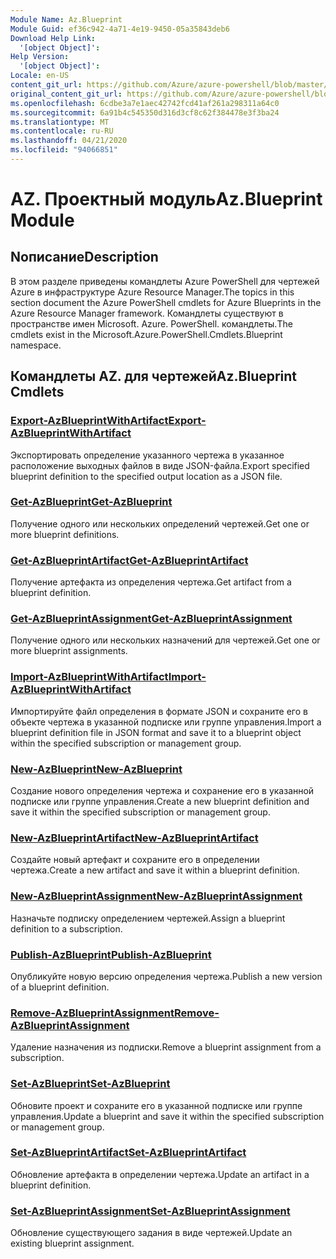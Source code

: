 ```yaml
---
Module Name: Az.Blueprint
Module Guid: ef36c942-4a71-4e19-9450-05a35843deb6
Download Help Link:
  '[object Object]': 
Help Version:
  '[object Object]': 
Locale: en-US
content_git_url: https://github.com/Azure/azure-powershell/blob/master/src/Blueprint/Blueprint/help/Az.Blueprint.md
original_content_git_url: https://github.com/Azure/azure-powershell/blob/master/src/Blueprint/Blueprint/help/Az.Blueprint.md
ms.openlocfilehash: 6cdbe3a7e1aec42742fcd41af261a298311a64c0
ms.sourcegitcommit: 6a91b4c545350d316d3cf8c62f384478e3f3ba24
ms.translationtype: MT
ms.contentlocale: ru-RU
ms.lasthandoff: 04/21/2020
ms.locfileid: "94066851"
---
```

# <span data-ttu-id="43a40-101">AZ. Проектный модуль</span><span class="sxs-lookup"><span data-stu-id="43a40-101">Az.Blueprint Module</span></span>
## <span data-ttu-id="43a40-102">Nописание</span><span class="sxs-lookup"><span data-stu-id="43a40-102">Description</span></span>
<span data-ttu-id="43a40-103">В этом разделе приведены командлеты Azure PowerShell для чертежей Azure в инфраструктуре Azure Resource Manager.</span><span class="sxs-lookup"><span data-stu-id="43a40-103">The topics in this section document the Azure PowerShell cmdlets for Azure Blueprints in the Azure Resource Manager framework.</span></span> <span data-ttu-id="43a40-104">Командлеты существуют в пространстве имен Microsoft. Azure. PowerShell. командлеты.</span><span class="sxs-lookup"><span data-stu-id="43a40-104">The cmdlets exist in the Microsoft.Azure.PowerShell.Cmdlets.Blueprint namespace.</span></span>

## <span data-ttu-id="43a40-105">Командлеты AZ. для чертежей</span><span class="sxs-lookup"><span data-stu-id="43a40-105">Az.Blueprint Cmdlets</span></span>
### [<span data-ttu-id="43a40-106">Export-AzBlueprintWithArtifact</span><span class="sxs-lookup"><span data-stu-id="43a40-106">Export-AzBlueprintWithArtifact</span></span>](Export-AzBlueprintWithArtifact.md)
<span data-ttu-id="43a40-107">Экспортировать определение указанного чертежа в указанное расположение выходных файлов в виде JSON-файла.</span><span class="sxs-lookup"><span data-stu-id="43a40-107">Export specified blueprint definition to the specified output location as a JSON file.</span></span> 

### [<span data-ttu-id="43a40-108">Get-AzBlueprint</span><span class="sxs-lookup"><span data-stu-id="43a40-108">Get-AzBlueprint</span></span>](Get-AzBlueprint.md)
<span data-ttu-id="43a40-109">Получение одного или нескольких определений чертежей.</span><span class="sxs-lookup"><span data-stu-id="43a40-109">Get one or more blueprint definitions.</span></span>

### [<span data-ttu-id="43a40-110">Get-AzBlueprintArtifact</span><span class="sxs-lookup"><span data-stu-id="43a40-110">Get-AzBlueprintArtifact</span></span>](Get-AzBlueprintArtifact.md)
<span data-ttu-id="43a40-111">Получение артефакта из определения чертежа.</span><span class="sxs-lookup"><span data-stu-id="43a40-111">Get artifact from a blueprint definition.</span></span>

### [<span data-ttu-id="43a40-112">Get-AzBlueprintAssignment</span><span class="sxs-lookup"><span data-stu-id="43a40-112">Get-AzBlueprintAssignment</span></span>](Get-AzBlueprintAssignment.md)
<span data-ttu-id="43a40-113">Получение одного или нескольких назначений для чертежей.</span><span class="sxs-lookup"><span data-stu-id="43a40-113">Get one or more blueprint assignments.</span></span>

### [<span data-ttu-id="43a40-114">Import-AzBlueprintWithArtifact</span><span class="sxs-lookup"><span data-stu-id="43a40-114">Import-AzBlueprintWithArtifact</span></span>](Import-AzBlueprintWithArtifact.md)
<span data-ttu-id="43a40-115">Импортируйте файл определения в формате JSON и сохраните его в объекте чертежа в указанной подписке или группе управления.</span><span class="sxs-lookup"><span data-stu-id="43a40-115">Import a blueprint definition file in JSON format and save it to a blueprint object within the specified subscription or management group.</span></span>

### [<span data-ttu-id="43a40-116">New-AzBlueprint</span><span class="sxs-lookup"><span data-stu-id="43a40-116">New-AzBlueprint</span></span>](New-AzBlueprint.md)
<span data-ttu-id="43a40-117">Создание нового определения чертежа и сохранение его в указанной подписке или группе управления.</span><span class="sxs-lookup"><span data-stu-id="43a40-117">Create a new blueprint definition and save it within the specified subscription or management group.</span></span>

### [<span data-ttu-id="43a40-118">New-AzBlueprintArtifact</span><span class="sxs-lookup"><span data-stu-id="43a40-118">New-AzBlueprintArtifact</span></span>](New-AzBlueprintArtifact.md)
<span data-ttu-id="43a40-119">Создайте новый артефакт и сохраните его в определении чертежа.</span><span class="sxs-lookup"><span data-stu-id="43a40-119">Create a new artifact and save it within a blueprint definition.</span></span>

### [<span data-ttu-id="43a40-120">New-AzBlueprintAssignment</span><span class="sxs-lookup"><span data-stu-id="43a40-120">New-AzBlueprintAssignment</span></span>](New-AzBlueprintAssignment.md)
<span data-ttu-id="43a40-121">Назначьте подписку определением чертежей.</span><span class="sxs-lookup"><span data-stu-id="43a40-121">Assign a blueprint definition to a subscription.</span></span>

### [<span data-ttu-id="43a40-122">Publish-AzBlueprint</span><span class="sxs-lookup"><span data-stu-id="43a40-122">Publish-AzBlueprint</span></span>](Publish-AzBlueprint.md)
<span data-ttu-id="43a40-123">Опубликуйте новую версию определения чертежа.</span><span class="sxs-lookup"><span data-stu-id="43a40-123">Publish a new version of a blueprint definition.</span></span>

### [<span data-ttu-id="43a40-124">Remove-AzBlueprintAssignment</span><span class="sxs-lookup"><span data-stu-id="43a40-124">Remove-AzBlueprintAssignment</span></span>](Remove-AzBlueprintAssignment.md)
<span data-ttu-id="43a40-125">Удаление назначения из подписки.</span><span class="sxs-lookup"><span data-stu-id="43a40-125">Remove a blueprint assignment from a subscription.</span></span>

### [<span data-ttu-id="43a40-126">Set-AzBlueprint</span><span class="sxs-lookup"><span data-stu-id="43a40-126">Set-AzBlueprint</span></span>](Set-AzBlueprint.md)
<span data-ttu-id="43a40-127">Обновите проект и сохраните его в указанной подписке или группе управления.</span><span class="sxs-lookup"><span data-stu-id="43a40-127">Update a blueprint and save it within the specified subscription or management group.</span></span>

### [<span data-ttu-id="43a40-128">Set-AzBlueprintArtifact</span><span class="sxs-lookup"><span data-stu-id="43a40-128">Set-AzBlueprintArtifact</span></span>](Set-AzBlueprintArtifact.md)
<span data-ttu-id="43a40-129">Обновление артефакта в определении чертежа.</span><span class="sxs-lookup"><span data-stu-id="43a40-129">Update an artifact in a blueprint definition.</span></span>

### [<span data-ttu-id="43a40-130">Set-AzBlueprintAssignment</span><span class="sxs-lookup"><span data-stu-id="43a40-130">Set-AzBlueprintAssignment</span></span>](Set-AzBlueprintAssignment.md)
<span data-ttu-id="43a40-131">Обновление существующего задания в виде чертежей.</span><span class="sxs-lookup"><span data-stu-id="43a40-131">Update an existing blueprint assignment.</span></span>


